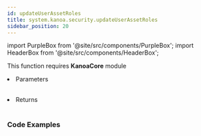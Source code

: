 ```yaml
---
id: updateUserAssetRoles
title: system.kanoa.security.updateUserAssetRoles
sidebar_position: 20
---
```

import PurpleBox from '@site/src/components/PurpleBox';
import HeaderBox from '@site/src/components/HeaderBox';


<PurpleBox>This function requires <b>KanoaCore</b> module</PurpleBox>

<HeaderBox header="Description"> </HeaderBox>

<HeaderBox header="Syntax">
    <b> </b>
    <li> Parameters <br />
        <ul> <br /> </ul>
        <ul> </ul>
    </li>
    <li> Returns <br />
        <ul> <br /> </ul>
    </li>
</HeaderBox>


### Code Examples

```py


```